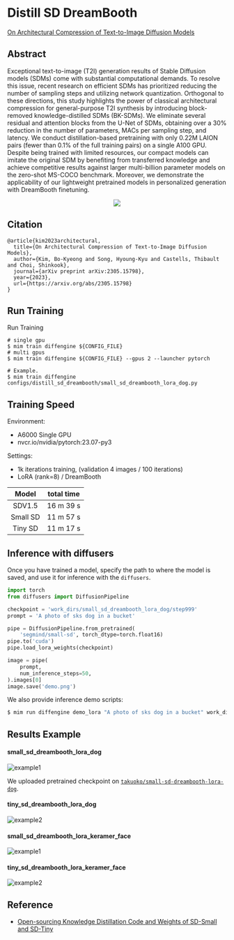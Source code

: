 # Distill SD DreamBooth

[On Architectural Compression of Text-to-Image Diffusion Models](https://arxiv.org/abs/2305.15798)

## Abstract

Exceptional text-to-image (T2I) generation results of Stable Diffusion models (SDMs) come with substantial computational demands. To resolve this issue, recent research on efficient SDMs has prioritized reducing the number of sampling steps and utilizing network quantization. Orthogonal to these directions, this study highlights the power of classical architectural compression for general-purpose T2I synthesis by introducing block-removed knowledge-distilled SDMs (BK-SDMs). We eliminate several residual and attention blocks from the U-Net of SDMs, obtaining over a 30% reduction in the number of parameters, MACs per sampling step, and latency. We conduct distillation-based pretraining with only 0.22M LAION pairs (fewer than 0.1% of the full training pairs) on a single A100 GPU. Despite being trained with limited resources, our compact models can imitate the original SDM by benefiting from transferred knowledge and achieve competitive results against larger multi-billion parameter models on the zero-shot MS-COCO benchmark. Moreover, we demonstrate the applicability of our lightweight pretrained models in personalized generation with DreamBooth finetuning.

<div align=center>
<img src="https://github.com/okotaku/diffengine/assets/24734142/253c0dfb-fa1c-4cbf-81c0-9d6948d40413"/>
</div>

## Citation

```
@article{kim2023architectural,
  title={On Architectural Compression of Text-to-Image Diffusion Models},
  author={Kim, Bo-Kyeong and Song, Hyoung-Kyu and Castells, Thibault and Choi, Shinkook},
  journal={arXiv preprint arXiv:2305.15798},
  year={2023},
  url={https://arxiv.org/abs/2305.15798}
}
```

## Run Training

Run Training

```
# single gpu
$ mim train diffengine ${CONFIG_FILE}
# multi gpus
$ mim train diffengine ${CONFIG_FILE} --gpus 2 --launcher pytorch

# Example.
$ mim train diffengine configs/distill_sd_dreambooth/small_sd_dreambooth_lora_dog.py
```

## Training Speed

Environment:

- A6000 Single GPU
- nvcr.io/nvidia/pytorch:23.07-py3

Settings:

- 1k iterations training, (validation 4 images / 100 iterations)
- LoRA (rank=8) / DreamBooth

|  Model   | total time |
| :------: | :--------: |
|  SDV1.5  | 16 m 39 s  |
| Small SD | 11 m 57 s  |
| Tiny SD  | 11 m 17 s  |

## Inference with diffusers

Once you have trained a model, specify the path to where the model is saved, and use it for inference with the `diffusers`.

```py
import torch
from diffusers import DiffusionPipeline

checkpoint = 'work_dirs/small_sd_dreambooth_lora_dog/step999'
prompt = 'A photo of sks dog in a bucket'

pipe = DiffusionPipeline.from_pretrained(
    'segmind/small-sd', torch_dtype=torch.float16)
pipe.to('cuda')
pipe.load_lora_weights(checkpoint)

image = pipe(
    prompt,
    num_inference_steps=50,
).images[0]
image.save('demo.png')
```

We also provide inference demo scripts:

```bash
$ mim run diffengine demo_lora "A photo of sks dog in a bucket" work_dirs/small_sd_dreambooth_lora_dog/step999 --sdmodel segmind/small-sd
```

## Results Example

#### small_sd_dreambooth_lora_dog

![example1](https://github.com/okotaku/diffengine/assets/24734142/9fa0bf8a-34f2-4e74-88b8-f33e249520e2)

We uploaded pretrained checkpoint on [`takuoko/small-sd-dreambooth-lora-dog`](https://huggingface.co/takuoko/small-sd-dreambooth-lora-dog).

#### tiny_sd_dreambooth_lora_dog

![example2](https://github.com/okotaku/diffengine/assets/24734142/dcb3ff5b-995e-44bc-885c-6ed050eea24d)

#### small_sd_dreambooth_lora_keramer_face

![example1](https://github.com/okotaku/diffengine/assets/24734142/ddbb2e54-f8be-46a6-a7ab-5bfb54bd29e6)

#### tiny_sd_dreambooth_lora_keramer_face

![example2](https://github.com/okotaku/diffengine/assets/24734142/45e46061-a0c2-4396-b0fd-1aab36c2e4e5)

## Reference

- [Open-sourcing Knowledge Distillation Code and Weights of SD-Small and SD-Tiny](https://huggingface.co/blog/sd_distillation)

